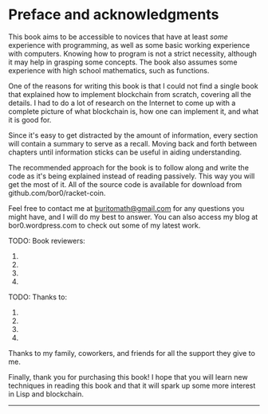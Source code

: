 # Preface and acknowledgments

This book aims to be accessible to novices that have at least *some* experience with programming, as well as some basic working experience with computers. Knowing how to program is not a strict necessity, although it may help in grasping some concepts. The book also assumes some experience with high school mathematics, such as functions.

One of the reasons for writing this book is that I could not find a single book that explained how to implement blockchain from scratch, covering all the details. I had to do a lot of research on the Internet to come up with a complete picture of what blockchain is, how one can implement it, and what it is good for.

Since it's easy to get distracted by the amount of information, every section will contain a summary to serve as a recall. Moving back and forth between chapters until information sticks can be useful in aiding understanding.

The recommended approach for the book is to follow along and write the code as it's being explained instead of reading passively. This way you will get the most of it. All of the source code is available for download from github.com/bor0/racket-coin.

Feel free to contact me at buritomath@gmail.com for any questions you might have, and I will do my best to answer. You can also access my blog at bor0.wordpress.com to check out some of my latest work.

TODO: Book reviewers:

1.
1.
1.
1.

TODO: Thanks to:

1.
1.
1.
1.

Thanks to my family, coworkers, and friends for all the support they give to me.

Finally, thank you for purchasing this book! I hope that you will learn new techniques in reading this book and that it will spark up some more interest in Lisp and blockchain.

* * *
